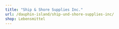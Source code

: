 ```yaml
---
title: "Ship & Shore Supplies Inc."
url: /dauphin-island/ship-und-shore-supplies-inc/
shop: Lebensmittel
---
```

